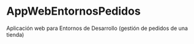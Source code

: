 # AppWebEntornosPedidos
Aplicación web para Entornos de Desarrollo (gestión de pedidos de una tienda)
